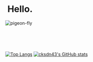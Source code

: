 <br/>
<h1>&nbsp;Hello.</h1>
  
![pigeon-fly](https://user-images.githubusercontent.com/101384306/200125403-14b7b951-3709-453d-9d3d-c50c2d81845d.gif)

  
<br/><br/><br/><br/>
[![Top Langs](https://github-readme-stats.vercel.app/api/top-langs/?username=cksdn43&langs_count=8)](https://github.com/cksdn43)
[![cksdn43's GitHub stats](https://github-readme-stats.vercel.app/api?username=cksdn43&show_icons=true)](https://github.com/cksdn43)

